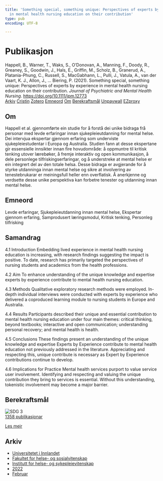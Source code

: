 ```yaml
---
title: 'Something special, something unique: Perspectives of experts by experience
  in mental health nursing education on their contribution'
type: pub
encoding: UTF-8

---
```

<h1>Publikasjon</h1>
<article id="csl-bib-container-S559B55V" class="csl-bib-container">
  <div class="csl-bib-body"> <div class="csl-entry">Happell, B., Warner, T., Waks, S., O’Donovan, A., Manning, F., Doody, R., Greaney, S., Goodwin, J., Hals, E., Griffin, M., Scholz, B., Granerud, A., Platania-Phung, C., Russell, S., MacGabhann, L., Pulli, J., Vatula, A., van der Vaart, K. J., Allon, J., … Biering, P. (2021). Something special, something unique: Perspectives of experts by experience in mental health nursing education on their contribution. <i>Journal of Psychiatric and Mental Health Nursing</i>. <a href="https://doi.org/10.1111/jpm.12773">https://doi.org/10.1111/jpm.12773</a></div> </div>
  <div class="csl-bib-buttons">
    <a href="#taxonomy-article-S559B55V" alt="archive" class="csl-bib-button">Arkiv</a>
    <a href="https://app.cristin.no/results/show.jsf?id=1997115" alt="Cristin" class="csl-bib-button">Cristin</a>
    <a href="http://zotero.org/groups/5881554/items/S559B55V" alt="Zotero" class="csl-bib-button">Zotero</a>
    <a href="#keywords-article-S559B55V" alt="keywords" class="csl-bib-button">Emneord</a>
    <a href="#about-article-S559B55V" alt="about_pub" class="csl-bib-button">Om</a>
    <a href="#sdg-article-S559B55V" alt="sdg" class="csl-bib-button">Berekraftsmål</a>
    <a href="http://minerva-access.unimelb.edu.au/bitstreams/b8327ea9-334c-5a3c-a53d-c08c5dd3170f/download" alt="Unpaywall" class="csl-bib-button">Unpaywall</a>
    <a href="http://minerva-access.unimelb.edu.au/bitstreams/b8327ea9-334c-5a3c-a53d-c08c5dd3170f/download" alt="EZproxy" class="csl-bib-button">EZproxy</a>
  </div>
  <div id="csl-bib-meta-container-S559B55V"></div>
</article>
<div id="csl-bib-meta-S559B55V" class="csl-bib-meta">
  <article id="about-article-S559B55V" class="about_pub-article">
    <h1>Om</h1>
    Happell et al. gjennomførte ein studie for å forstå dei unike bidraga frå personar med levde erfaringar innan sjukepleieutdanning for mental helse. Dei intervjua ekspertar gjennom erfaring som underviste sjukepleiestudentar i Europa og Australia. Studien fann at desse ekspertane gir essensielle innsikter innan fire hovudområde: å oppmuntre til kritisk tenking utover lærebøker, å fremje interaktiv og open kommunikasjon, å dele personlege tilfriskingserfaringar, og å understreke at mental helse er ein integrert del av den totale helsa. Desse bidraga er avgjerande for å styrke utdanninga innan mental helse og sikre at involvering av tenestebrukarar er meiningsfull heller enn overflatisk. Å anerkjenne og verdsette desse unike perspektiva kan forbetre tenester og utdanning innan mental helse.
  </article>
  <article id="keywords-article-S559B55V" class="keywords-article">
    <h1>Emneord</h1>
    Levde erfaringar, Sjukepleieutdanning innan mental helse, Ekspertar gjennom erfaring, Samprodusert læringsmodul, Kritisk tenking, Personleg tilfrisking
  </article>
  <article id="abstract-article-S559B55V" class="abstract-article">
    <h1>Samandrag</h1>
    4.1 Introduction 
Embedding lived experience in mental health nursing education is increasing, with research findings suggesting the impact is positive. To date, research has primarily targeted the perspectives of nursing students and academics from the health professions. 
 
4.2 Aim 
To enhance understanding of the unique knowledge and expertise experts by experience contribute to mental health nursing education. 
 
4.3 Methods 
Qualitative exploratory research methods were employed. In-depth individual interviews were conducted with experts by experience who delivered a coproduced learning module to nursing students in Europe and Australia. 
 
4.4 Results 
Participants described their unique and essential contribution to mental health nursing education under four main themes: critical thinking, beyond textbooks; interactive and open communication; understanding personal recovery; and mental health is health. 
 
4.5 Conclusions 
These findings present an understanding of the unique knowledge and expertise Experts by Experience contribute to mental health education not previously addressed in the literature. Appreciating and respecting this, unique contribute is necessary as Expert by Experience contributions continue to develop. 
 
4.6 Implications for Practice 
Mental health services purport to value service user involvement. Identifying and respecting and valuing the unique contribution they bring to services is essential. Without this understanding, tokenistic involvement may become a major barrier.
  </article>
  <article id="sdg-article-S559B55V" class="sdg-article">
    <h1>Berekraftsmål</h1>
    <div class="sdg-container"><div id="sdg3" class="sdg">
        <img src="{{< params subfolder >}}images/sdg/sdg03_nn.png" class="image" alt="SDG 3">
        <div class="sdg-overlay">
          <a href="{{< params subfolder >}}nn/archive/?sdg=3#archive" class="sdg-publication-count"><span>1358</span> publikasjonar</a>
          <p><a href="https://fn.no/om-fn/fns-baerekraftsmaal/god-helse-og-livskvalitet?lang=nno-NO" class="sdg-read-more">Les meir</a></p>
        </div>
      </div></div>
  </article>
  <article id="taxonomy-article-S559B55V" class="taxonomy-article">
    <h1>Arkiv</h1>
    <ul>
      <li><a href="{{< params subfolder >}}nn/archive/?key=3DCRN523">Universitetet i Innlandet</a></li>
      <li><a href="{{< params subfolder >}}nn/archive/?key=IDKFS3MX">Fakultet for helse- og sosialvitenskap</a></li>
      <li><a href="{{< params subfolder >}}nn/archive/?key=GTV4ECMZ">Institutt for helse- og sykepleievitenskap</a></li>
      <li><a href="{{< params subfolder >}}nn/archive/?key=558P36BB">2022</a></li>
      <li><a href="{{< params subfolder >}}nn/archive/?key=DQIBEFMX">Februar</a></li>
    </ul>
  </article>
</div>

